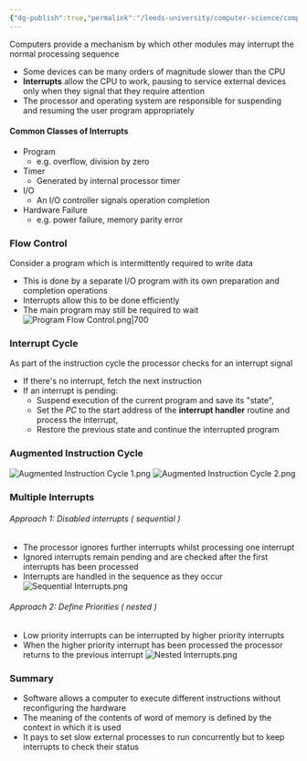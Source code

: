 ```yaml
---
{"dg-publish":true,"permalink":"/leeds-university/computer-science/compulsory-modules/computer-architecture/section-6-system-interrupts/section-6-system-interrupts/"}
---
```


Computers provide a mechanism by which other modules may interrupt the normal processing sequence
- Some devices can be many orders of magnitude slower than the CPU
- **Interrupts** allow the CPU to work, pausing to service external devices only when they signal that they require attention
- The processor and operating system are responsible for suspending and resuming the user program appropriately

#### Common Classes of Interrupts
- Program
	- e.g. overflow, division by zero
- Timer
	- Generated by internal processor timer
- I/O
	- An I/O controller signals operation completion
- Hardware Failure
	- e.g. power failure, memory parity error
### Flow Control
Consider a program which is intermittently required to write data
- This is done by a separate I/O program with its own preparation and completion operations
- Interrupts allow this to be done efficiently 
- The main program may still be required to wait
![Program Flow Control.png|700](/img/user/Leeds%20University/Computer%20Science/Compulsory%20Modules/Computer%20Architecture/Section%206%20-%20System%20Interrupts/Program%20Flow%20Control.png)
### Interrupt Cycle
As part of the instruction cycle the processor checks for an interrupt signal
- If there's no interrupt, fetch the next instruction
- If an interrupt is pending:
	- Suspend execution of the current program and save its "state",
	- Set the *PC* to the start address of the **interrupt handler** routine and process the interrupt,
	- Restore the previous state and continue the interrupted program
### Augmented Instruction Cycle
![Augmented Instruction Cycle 1.png](/img/user/Leeds%20University/Computer%20Science/Compulsory%20Modules/Computer%20Architecture/Section%206%20-%20System%20Interrupts/Augmented%20Instruction%20Cycle%201.png)
![Augmented Instruction Cycle 2.png](/img/user/Leeds%20University/Computer%20Science/Compulsory%20Modules/Computer%20Architecture/Section%206%20-%20System%20Interrupts/Augmented%20Instruction%20Cycle%202.png)
### Multiple Interrupts
###### Approach 1: Disabled interrupts ( sequential )
- The processor ignores further interrupts whilst processing one interrupt
- Ignored interrupts remain pending and are checked after the first interrupts has been processed
- Interrupts are handled in the sequence as they occur
![Sequential Interrupts.png](/img/user/Leeds%20University/Computer%20Science/Compulsory%20Modules/Computer%20Architecture/Section%206%20-%20System%20Interrupts/Sequential%20Interrupts.png)
###### Approach 2: Define Priorities ( nested )
- Low priority interrupts can be interrupted by higher priority interrupts
- When the higher priority interrupt has been processed the processor returns to the previous interrupt
![Nested Interrupts.png](/img/user/Leeds%20University/Computer%20Science/Compulsory%20Modules/Computer%20Architecture/Section%206%20-%20System%20Interrupts/Nested%20Interrupts.png)
### Summary
- Software allows a computer to execute different instructions without reconfiguring the hardware
- The meaning of the contents of word of memory is defined by the context in which it is used
- It pays to set slow external processes to run concurrently but to keep interrupts to check their status
